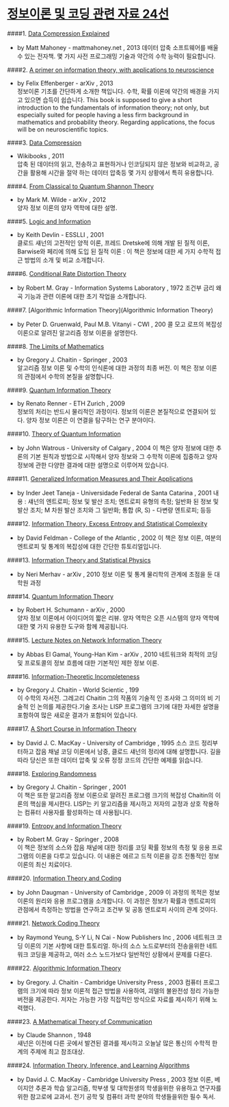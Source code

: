 # [정보이론 및 코딩 관련 자료 24선](http://bluebreeze.co.kr/705)


####1. [Data Compression Explained](http://www.e-booksdirectory.com/details.php?ebook=9238)
- by Matt Mahoney - mattmahoney.net , 2013
데이터 압축 소프트웨어를 배울수 있는 전자책. 몇 가지 사전 프로그래밍 기술과 약간의 수학 능력이 필요합니다. 

####2. [A primer on information theory, with applications to neuroscience](http://www.e-booksdirectory.com/details.php?ebook=8958)	
- by Felix Effenberger - arXiv , 2013	
정보이론 기초를 간단하게 소개한 책입니다. 수학, 확률 이론에 약간의 배경을 가지고 있으면 습득이 쉽습니다. 
This book is supposed to give a short introduction to the fundamentals of information theory; not only, but especially suited for people having a less firm background in mathematics and probability theory. Regarding applications, the focus will be on neuroscientific topics.

####3. [Data Compression](http://www.e-booksdirectory.com/details.php?ebook=8027)	
- Wikibooks , 2011	
압축 된 데이터의 읽고, 전송하고 표현하거나 인코딩되지 않은 정보와 비교하고, 공간을 활용해 시간을 절약 하는 데이터 압축등 몇 가지 상황에서 특히 유용합니다.

####4. [From Classical to Quantum Shannon Theory](http://www.e-booksdirectory.com/details.php?ebook=7644)
- by Mark M. Wilde - arXiv , 2012	
양자 정보 이론의 양자 역학에 대한 설명.

####5. [Logic and Information](http://www.e-booksdirectory.com/details.php?ebook=6615)	
- by Keith Devlin - ESSLLI , 2001	
클로드 섀넌의 고전적인 양적 이론, 프레드 Dretske에 의해 개발 된 질적 이론, Barwise와 페리에 의해 도입 된 질적 이론 : 이 책은 정보에 대한 세 가지 수학적 접근 방법의 소개 및 비교 소개합니다. 

####6. [Conditional Rate Distortion Theory](http://www.e-booksdirectory.com/details.php?ebook=6295)
- by Robert M. Gray - Information Systems Laboratory , 1972
조건부 금리 왜곡 기능과 관련 이론에 대한 초기 작업을 소개합니다. 

####7. [Algorithmic Information Theory](Algorithmic Information Theory)
- by Peter D. Gruenwald, Paul M.B. Vitanyi - CWI , 200
콜 모고 로프의 복잡성 이론으로 알려진 알고리즘 정보 이론을 설명한다.

####8. [The Limits of Mathematics](http://www.e-booksdirectory.com/details.php?ebook=5845)	
- by Gregory J. Chaitin - Springer , 2003	
알고리즘 정보 이론 및 수학의 인식론에 대한 과정의 최종 버전. 이 책은 정보 이론의 관점에서 수학의 본질을 설명합니다.

####9. [Quantum Information Theory](http://www.e-booksdirectory.com/details.php?ebook=5810)	
- by Renato Renner - ETH Zurich , 2009	
정보의 처리는 반드시 물리적인 과정이다. 정보의 이론은 본질적으로 연결되어 있다. 양자 정보 이론은 이 연결을 탐구하는 연구 분야이다.

####10. [Theory of Quantum Information](http://www.e-booksdirectory.com/details.php?ebook=5804)
- by John Watrous - University of Calgary , 2004
이 책은 양자 정보에 대한 추론의 기본 원칙과 방법으로 시작해서 양자 정보와 그 수학적 이론에 집중하고 양자 정보에 관한 다양한 결과에 대한 설명으로 이루어져 있습니다. 

####11. [Generalized Information Measures and Their Applications](http://www.e-booksdirectory.com/details.php?ebook=5123)
- by Inder Jeet Taneja - Universidade Federal de Santa Catarina , 2001
내용 : 섀넌의 엔트로피; 정보 및 발산 조치; 엔트로피 유형의 측정; 일반화 된 정보 및 발산 조치; M 차원 발산 조치와 그 일반화; 통합 (R, S) - 다변량 엔트로피; 등등

####12. [Information Theory, Excess Entropy and Statistical Complexity](http://www.e-booksdirectory.com/details.php?ebook=4847)	
- by David Feldman - College of the Atlantic , 2002
이 책은 정보 이론, 여분의 엔트로피 및 통계의 복잡성에 대한 간단한 튜토리얼입니다.  

####13. [Information Theory and Statistical Physics](http://www.e-booksdirectory.com/details.php?ebook=4456)
- by Neri Merhav - arXiv , 2010	
정보 이론 및 통계 물리학의 관계에 초점을 둔 대학원 과정 

####14. [Quantum Information Theory](http://www.e-booksdirectory.com/details.php?ebook=4345)
- by Robert H. Schumann - arXiv , 2000	
양자 정보 이론에서 아이디어의 짧은 리뷰. 양자 역학은 오픈 시스템의 양자 역학에 대한 몇 가지 유용한 도구와 함께 제공됩니다. 

####15. [Lecture Notes on Network Information Theory](http://www.e-booksdirectory.com/details.php?ebook=3871)
- by Abbas El Gamal, Young-Han Kim - arXiv , 2010
네트워크와 최적의 코딩 및 프로토콜의 정보 흐름에 대한 기본적인 제한 정보 이론.

####16. [Information-Theoretic Incompleteness](http://www.e-booksdirectory.com/details.php?ebook=3747)	
- by Gregory J. Chaitin - World Scientic , 199	
이 수학의 자서전. 그레고리 Chaitin 그의 작품의 기술적 인 조사와 그 의미의 비 기술적 인 논의를 제공한다.기술 조사는 LISP 프로그램의 크기에 대한 자세한 설명을 포함하여 많은 새로운 결과가 포함되어 있습니다. 

####17. [A Short Course in Information Theory](http://www.e-booksdirectory.com/details.php?ebook=3610)
- by David J. C. MacKay - University of Cambridge , 1995
소스 코드 정리부터하고 잡음 채널 코딩 이론에서 남중, 클로드 섀넌의 정리에 대해 설명합니다. 길을 따라 당신은 또한 데이터 압축 및 오류 정정 코드의 간단한 예제를 읽습니다.

####18. [Exploring Randomness](http://www.e-booksdirectory.com/details.php?ebook=2085)
- by Gregory J. Chaitin - Springer , 2001	
이 책은 또한 알고리즘 정보 이론으로 알려진 프로그램 크기의 복잡성 Chaitin의 이론의 핵심을 제시한다. LISP는 키 알고리즘을 제시하고 저자의 교정과 상호 작용하는 컴퓨터 사용자를 활성화하는 데 사용됩니다. 

####19. [Entropy and Information Theory](http://www.e-booksdirectory.com/details.php?ebook=1404)
- by Robert M. Gray - Springer , 2008	
이 책은 정보의 소스와 잡음 채널에 대한 정리를 코딩 확률 정보의 측정 및 응용 프로그램의 이론을 다루고 있습니다. 이 내용은 에르고 드적 이론을 강조 전통적인 정보 이론의 최신 치료이다.

####20. [Information Theory and Coding](http://www.e-booksdirectory.com/details.php?ebook=1175)
- by John Daugman - University of Cambridge , 2009
이 과정의 목적은 정보 이론의 원리와 응용 프로그램을 소개합니다. 이 과정은 정보가 확률과 엔트로피의 관점에서 측정하는 방법을 연구하고 조건부 및 공동 엔트로피 사이의 관계 것이다.

####21. [Network Coding Theory](http://www.e-booksdirectory.com/details.php?ebook=1172)	
- by Raymond Yeung, S-Y Li, N Cai - Now Publishers Inc , 2006
네트워크 코딩 이론의 기본 사항에 대한 튜토리얼. 하나의 소스 노드로부터의 전송을위한 네트워크 코딩을 제공하고, 여러 소스 노드가보다 일반적인 상황에서 문제를 다룬다. 

####22. [Algorithmic Information Theory](http://www.e-booksdirectory.com/details.php?ebook=1171)
- by Gregory. J. Chaitin - Cambridge University Press , 2003
컴퓨터 프로그램의 크기에 따라 정보 이론적 접근 방법을 사용하여, 괴델의 불완전성 정리 가능한 버전을 제공한다. 저자는 가능한 가장 직접적인 방식으로 자료를 제시하기 위해 노력했다. 

####23. [A Mathematical Theory of Communication](http://www.e-booksdirectory.com/details.php?ebook=1121)
- by Claude Shannon , 1948	
섀넌은 이전에 다른 곳에서 발견된 결과를 제시하고 오늘날 많은 통신의 수학적 한계의 주제에 최고 참조대상. 

####24. [Information Theory, Inference, and Learning Algorithms](http://www.e-booksdirectory.com/details.php?ebook=21)
- by David J. C. MacKay - Cambridge University Press , 2003
정보 이론, 베이지안 추론과 학습 알고리즘, 학부생 및 대학원생의 학생을위한 유용하고 연구자를위한 참고로에 교과서. 전기 공학 및 컴퓨터 과학 분야의 학생들을위한 필수 독서.